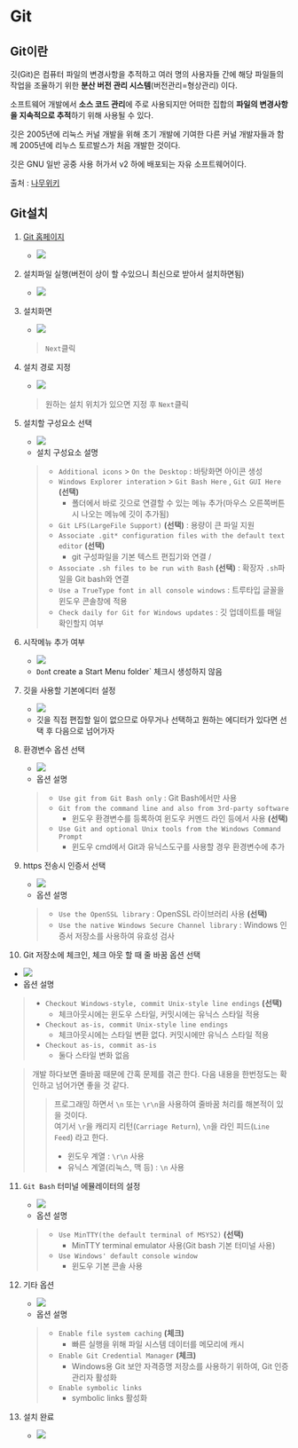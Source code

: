 # Git
## Git이란
 깃(Git)은 컴퓨터 파일의 변경사항을 추적하고 여러 명의 사용자들 간에 해당 파일들의 작업을 조율하기 위한 **분산 버전 관리 시스템**(버전관리=형상관리) 이다.
 
소프트웨어 개발에서 **소스 코드 관리**에 주로 사용되지만 어떠한 집합의 **파일의 변경사항을 지속적으로 추적**하기 위해 사용될 수 있다.

깃은 2005년에 리눅스 커널 개발을 위해 초기 개발에 기여한 다른 커널 개발자들과 함께 2005년에 리누스 토르발스가 처음 개발한 것이다.

깃은 GNU 일반 공중 사용 허가서 v2 하에 배포되는 자유 소프트웨어이다.

출처 : [나무위키](https://ko.wikipedia.org/wiki/%EA%B9%83_(%EC%86%8C%ED%94%84%ED%8A%B8%EC%9B%A8%EC%96%B4))

## Git설치
1. [Git 홈페이지](https://git-scm.com/)
   - ![](../../img/class01/chapter_01/download_git.png)

2. 설치파일 실행(버전이 상이 할 수있으니 최신으로 받아서 설치하면됨)
   - ![](../../img/class01/chapter_01/git_setup_icon.png)

3. 설치화면 
   - ![](../../img/class01/chapter_01/git_step_01.png)
    > `Next`클릭

4. 설치 경로 지정
   - ![](../../img/class01/chapter_01/git_step_02.png)
    > 원하는 설치 위치가 있으면 지정 후 `Next`클릭

5. 설치할 구성요소 선택
   - ![](../../img/class01/chapter_01/git_step_03.png)
   - 설치 구성요소 설명
    > - `Additional icons` > `On the Desktop` : 바탕화면 아이콘 생성
    > - `Windows Explorer interation` > `Git Bash Here` , `Git GUI Here` **(선택)**
    >   - 폴더에서 바로 깃으로 연결할 수 있는 메뉴 추가(마우스 오른쪽버튼시 나오는 메뉴에 깃이 추가됨)
    > - `Git LFS(LargeFile Support)` **(선택)** : 용량이 큰 파일 지원
    > - `Associate .git* configuration files with the default text editor` **(선택)**
    >   - git 구성파일을 기본 텍스트 편집기와 연결 / 
    > - `Associate .sh files to be run with Bash` **(선택)** : 확장자 `.sh`파일을 Git bash와 연결
    > - `Use a TrueType font in all console windows` : 트루타입 글꼴을 윈도우 콘솔창에 적용
    > - `Check daily for Git for Windows updates` : 깃 업데이트를 매일 확인할지 여부

6. 시작메뉴 추가 여부
   - ![](../../img/class01/chapter_01/git_step_04.png)
   - `Don`t create a Start Menu folder` 체크시 생성하지 않음

7. 깃을 사용할 기본에디터 설정
   - ![](../../img/class01/chapter_01/git_step_05.png)
   - 깃을 직접 편집할 일이 없으므로 아무거나 선택하고 원하는 에디터가 있다면 선택 후 다음으로 넘어가자

8. 환경변수 옵션 선택
   - ![](../../img/class01/chapter_01/git_step_06.png)
   - 옵션 설명
    > - `Use git from Git Bash only` : Git Bash에서만 사용
    > - `Git from the command line and also from 3rd-party software`
    >   - 윈도우 환경변수를 등록하여 윈도우 커멘드 라인 등에서 사용 **(선택)**
    > - `Use Git and optional Unix tools from the Windows Command Prompt`
    >   - 윈도우 cmd에서 Git과 유닉스도구를 사용할 경우 환경변수에 추가

9. https 전송시 인증서 선택
   - ![](../../img/class01/chapter_01/git_step_07.png)
   - 옵션 설명
    > - `Use the OpenSSL library` : OpenSSL 라이브러리 사용 **(선택)**
    > - `Use the native Windows Secure Channel library` : Windows 인증서 저장소를 사용하여 유효성 검사

10. Git 저장소에 체크인, 체크 아웃 할 때 줄 바꿈 옵션 선택
   - ![](../../img/class01/chapter_01/git_step_08.png)
   - 옵션 설명
   > - `Checkout Windows-style, commit Unix-style line endings` **(선택)**
   >    - 체크아웃시에는 윈도우 스타일, 커밋시에는 유닉스 스타일 적용
   > - `Checkout as-is, commit Unix-style line endings`
   >    - 체크아웃시에는 스타일 변환 없다. 커밋시에만 유닉스 스타일 적용
   > - `Checkout as-is, commit as-is`
   >    - 둘다 스타일 변화 없음
   
   > 개발 하다보면 줄바꿈 때문에 간혹 문제를 겪곤 한다. 
   > 다음 내용을 한번정도는 확인하고 넘어가면 좋을 것 같다.
   > > 프로그래밍 하면서 `\n` 또는 `\r\n`을 사용하여 줄바꿈 처리를 해본적이 있을 것이다.<br>
   > > 여기서 `\r`을 캐리지 리턴(`Carriage Return`), `\n`을 라인 피드(`Line Feed`) 라고 한다.
   > >
   > > - 윈도우 계열 : `\r\n` 사용
   > > - 유닉스 계열(리눅스, 맥 등) : `\n` 사용

11. `Git Bash` 터미널 에뮬레이터의 설정
    - ![](../../img/class01/chapter_01/git_step_09.png)
    - 옵션 설명
    > - `Use MinTTY(the default terminal of MSYS2)` **(선택)**
    >   - MinTTY terminal emulator 사용(Git bash 기본 터미널 사용)
    > - `Use Windows' default console window`
    >   - 윈도우 기본 콘솔 사용

12. 기타 옵션
    - ![](../../img/class01/chapter_01/git_step_10.png)
    - 옵션 설명
    > - `Enable file system caching` **(체크)**
    >   - 빠른 실행을 위해 파일 시스템 데이터를 메모리에 캐시
    > - `Enable Git Credential Manager` **(체크)**
    >   - Windows용 Git 보안 자격증명 저장소를 사용하기 위하여, Git 인증관리자 활성화
    > - `Enable symbolic links`
    >   - symbolic links 활성화

13. 설치 완료
    - ![](../../img/class01/chapter_01/git_step_11.png)